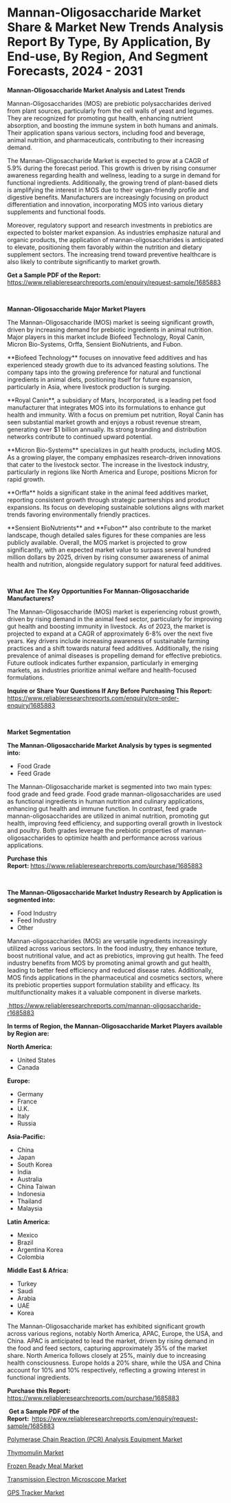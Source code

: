 <p><h1>Mannan-Oligosaccharide Market Share & Market New Trends Analysis Report By Type, By Application, By End-use, By Region, And Segment Forecasts, 2024 - 2031</h1></p><p><strong>Mannan-Oligosaccharide Market Analysis and Latest Trends</strong></p>
<p><p>Mannan-Oligosaccharides (MOS) are prebiotic polysaccharides derived from plant sources, particularly from the cell walls of yeast and legumes. They are recognized for promoting gut health, enhancing nutrient absorption, and boosting the immune system in both humans and animals. Their application spans various sectors, including food and beverage, animal nutrition, and pharmaceuticals, contributing to their increasing demand.</p><p>The Mannan-Oligosaccharide Market is expected to grow at a CAGR of 5.9% during the forecast period. This growth is driven by rising consumer awareness regarding health and wellness, leading to a surge in demand for functional ingredients. Additionally, the growing trend of plant-based diets is amplifying the interest in MOS due to their vegan-friendly profile and digestive benefits. Manufacturers are increasingly focusing on product differentiation and innovation, incorporating MOS into various dietary supplements and functional foods.</p><p>Moreover, regulatory support and research investments in prebiotics are expected to bolster market expansion. As industries emphasize natural and organic products, the application of mannan-oligosaccharides is anticipated to elevate, positioning them favorably within the nutrition and dietary supplement sectors. The increasing trend toward preventive healthcare is also likely to contribute significantly to market growth.</p></p>
<p><strong>Get a Sample PDF of the Report:&nbsp;</strong> <a href="https://www.reliableresearchreports.com/enquiry/request-sample/1685883?utm_campaign=115&utm_medium=2&utm_source=Github&utm_content=ia&utm_term=17122024&utm_id=mannan-oligosaccharide">https://www.reliableresearchreports.com/enquiry/request-sample/1685883</a></p>
<p>&nbsp;</p>
<p><strong>Mannan-Oligosaccharide Major Market Players</strong></p>
<p><p>The Mannan-Oligosaccharide (MOS) market is seeing significant growth, driven by increasing demand for prebiotic ingredients in animal nutrition. Major players in this market include Biofeed Technology, Royal Canin, Micron Bio-Systems, Orffa, Sensient BioNutrients, and Fubon.</p><p>**Biofeed Technology** focuses on innovative feed additives and has experienced steady growth due to its advanced feasting solutions. The company taps into the growing preference for natural and functional ingredients in animal diets, positioning itself for future expansion, particularly in Asia, where livestock production is surging.</p><p>**Royal Canin**, a subsidiary of Mars, Incorporated, is a leading pet food manufacturer that integrates MOS into its formulations to enhance gut health and immunity. With a focus on premium pet nutrition, Royal Canin has seen substantial market growth and enjoys a robust revenue stream, generating over $1 billion annually. Its strong branding and distribution networks contribute to continued upward potential.</p><p>**Micron Bio-Systems** specializes in gut health products, including MOS. As a growing player, the company emphasizes research-driven innovations that cater to the livestock sector. The increase in the livestock industry, particularly in regions like North America and Europe, positions Micron for rapid growth.</p><p>**Orffa** holds a significant stake in the animal feed additives market, reporting consistent growth through strategic partnerships and product expansions. Its focus on developing sustainable solutions aligns with market trends favoring environmentally friendly practices.</p><p>**Sensient BioNutrients** and **Fubon** also contribute to the market landscape, though detailed sales figures for these companies are less publicly available. Overall, the MOS market is projected to grow significantly, with an expected market value to surpass several hundred million dollars by 2025, driven by rising consumer awareness of animal health and nutrition, alongside regulatory support for natural feed additives.</p></p>
<p>&nbsp;</p>
<p><strong>What Are The Key Opportunities For Mannan-Oligosaccharide Manufacturers?</strong></p>
<p><p>The Mannan-Oligosaccharide (MOS) market is experiencing robust growth, driven by rising demand in the animal feed sector, particularly for improving gut health and boosting immunity in livestock. As of 2023, the market is projected to expand at a CAGR of approximately 6-8% over the next five years. Key drivers include increasing awareness of sustainable farming practices and a shift towards natural feed additives. Additionally, the rising prevalence of animal diseases is propelling demand for effective prebiotics. Future outlook indicates further expansion, particularly in emerging markets, as industries prioritize animal welfare and health-focused formulations.</p></p>
<p><strong>Inquire or Share Your Questions If Any Before Purchasing This Report:</strong> <a href="https://www.reliableresearchreports.com/enquiry/pre-order-enquiry/1685883?utm_campaign=115&utm_medium=2&utm_source=Github&utm_content=ia&utm_term=17122024&utm_id=mannan-oligosaccharide">https://www.reliableresearchreports.com/enquiry/pre-order-enquiry/1685883</a></p>
<p>&nbsp;</p>
<p><strong>Market Segmentation</strong></p>
<p><strong>The Mannan-Oligosaccharide Market Analysis by types is segmented into:</strong></p>
<p><ul><li>Food Grade</li><li>Feed Grade</li></ul></p>
<p><p>The Mannan-Oligosaccharide market is segmented into two main types: food grade and feed grade. Food grade mannan-oligosaccharides are used as functional ingredients in human nutrition and culinary applications, enhancing gut health and immune function. In contrast, feed grade mannan-oligosaccharides are utilized in animal nutrition, promoting gut health, improving feed efficiency, and supporting overall growth in livestock and poultry. Both grades leverage the prebiotic properties of mannan-oligosaccharides to optimize health and performance across various applications.</p></p>
<p><strong>Purchase this Report:&nbsp;</strong><a href="https://www.reliableresearchreports.com/purchase/1685883?utm_campaign=115&utm_medium=2&utm_source=Github&utm_content=ia&utm_term=17122024&utm_id=mannan-oligosaccharide">https://www.reliableresearchreports.com/purchase/1685883</a></p>
<p>&nbsp;</p>
<p><strong>The Mannan-Oligosaccharide Market Industry Research by Application is segmented into:</strong></p>
<p><ul><li>Food Industry</li><li>Feed Industry</li><li>Other</li></ul></p>
<p><p>Mannan-oligosaccharides (MOS) are versatile ingredients increasingly utilized across various sectors. In the food industry, they enhance texture, boost nutritional value, and act as prebiotics, improving gut health. The feed industry benefits from MOS by promoting animal growth and gut health, leading to better feed efficiency and reduced disease rates. Additionally, MOS finds applications in the pharmaceutical and cosmetics sectors, where its prebiotic properties support formulation stability and efficacy. Its multifunctionality makes it a valuable component in diverse markets.</p></p>
<p><a href="https://www.reliableresearchreports.com/mannan-oligosaccharide-r1685883?utm_campaign=115&utm_medium=2&utm_source=Github&utm_content=ia&utm_term=17122024&utm_id=mannan-oligosaccharide">&nbsp;https://www.reliableresearchreports.com/mannan-oligosaccharide-r1685883</a></p>
<p><strong>In terms of Region, the Mannan-Oligosaccharide Market Players available by Region are:</strong></p>
<p>
    <p> <strong> North America: </strong>
        <ul>
            <li>United States</li>
            <li>Canada</li>
        </ul>
        </p> 
    <p> <strong> Europe: </strong>
        <ul>
            <li>Germany</li>
            <li>France</li>
            <li>U.K.</li>
            <li>Italy</li>
            <li>Russia</li>
        </ul>
        </p> 
    <p> <strong> Asia-Pacific: </strong>
        <ul>
            <li>China</li>
            <li>Japan</li>
            <li>South Korea</li>
            <li>India</li>
            <li>Australia</li>
            <li>China Taiwan</li>
            <li>Indonesia</li>
            <li>Thailand</li>
            <li>Malaysia</li>
        </ul>
        </p> 
    <p> <strong> Latin America: </strong>
        <ul>
            <li>Mexico</li>
            <li>Brazil</li>
            <li>Argentina Korea</li>
            <li>Colombia</li>
        </ul>
        </p> 
    <p> <strong> Middle East & Africa: </strong>
        <ul>
            <li>Turkey</li>
            <li>Saudi</li>
            <li>Arabia</li>
            <li>UAE</li>
            <li>Korea</li>
        </ul>
    </p>
    </p>
<p><p>The Mannan-Oligosaccharide market has exhibited significant growth across various regions, notably North America, APAC, Europe, the USA, and China. APAC is anticipated to lead the market, driven by rising demand in the food and feed sectors, capturing approximately 35% of the market share. North America follows closely at 25%, mainly due to increasing health consciousness. Europe holds a 20% share, while the USA and China account for 10% and 10% respectively, reflecting a growing interest in functional ingredients.</p></p>
<p><strong>Purchase this Report: </strong><a href="https://www.reliableresearchreports.com/purchase/1685883?utm_campaign=115&utm_medium=2&utm_source=Github&utm_content=ia&utm_term=17122024&utm_id=mannan-oligosaccharide">https://www.reliableresearchreports.com/purchase/1685883</a></p>
<p>&nbsp;<strong>Get a Sample PDF of the Report:&nbsp;&nbsp;</strong><a href="https://www.reliableresearchreports.com/enquiry/request-sample/1685883?utm_campaign=115&utm_medium=2&utm_source=Github&utm_content=ia&utm_term=17122024&utm_id=mannan-oligosaccharide">https://www.reliableresearchreports.com/enquiry/request-sample/1685883</a></p>
<p><strong></strong></p>
<p><p><a href="https://github.com/ashepherd82/Market-Research-Report-List-6/blob/main/polymerase-chain-reaction-pcr-analysis-equipment-market.md?utm_campaign=115&utm_medium=2&utm_source=Github&utm_content=ia&utm_term=17122024&utm_id=mannan-oligosaccharide">Polymerase Chain Reaction (PCR) Analysis Equipment Market</a></p><p><a href="https://github.com/JakirUddin651/Market-Research-Report-List-1/blob/main/thymomulin-market.md?utm_campaign=115&utm_medium=2&utm_source=Github&utm_content=ia&utm_term=17122024&utm_id=mannan-oligosaccharide">Thymomulin Market</a></p><p><a href="https://www.linkedin.com/pulse/global-frozen-ready-meal-66-cagr-forecast-2024-2031-burst-market-ptm2e?utm_campaign=115&utm_medium=2&utm_source=Github&utm_content=ia&utm_term=17122024&utm_id=mannan-oligosaccharide">Frozen Ready Meal Market</a></p><p><a href="https://www.linkedin.com/pulse/global-analysis-transmission-electron-microscope-market-size-eku1e?utm_campaign=115&utm_medium=2&utm_source=Github&utm_content=ia&utm_term=17122024&utm_id=mannan-oligosaccharide">Transmission Electron Microscope Market</a></p><p><a href="https://www.linkedin.com/pulse/gps-tracker-market-analysis-report-global-insights-region-t5lwe?utm_campaign=115&utm_medium=2&utm_source=Github&utm_content=ia&utm_term=17122024&utm_id=mannan-oligosaccharide">GPS Tracker Market</a></p></p>
